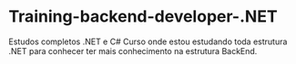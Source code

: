 # Training-backend-developer-.NET
Estudos completos .NET e C#
Curso onde estou estudando toda estrutura .NET para conhecer ter mais conhecimento na estrutura BackEnd.
